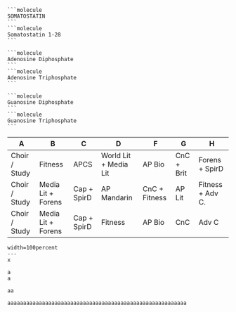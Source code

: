 ````col
```molecule
SOMATOSTATIN
```
```molecule
Somatostatin 1-28
```
````

````col
```molecule
Adenosine Diphosphate
```
```molecule
Adenosine Triphosphate
```
````
````col
```molecule
Guanosine Diphosphate
```
```molecule
Guanosine Triphosphate
```
````

| A             | B                  | C           | D                     | F             | G          | H                |
| ------------- | ------------------ | ----------- | --------------------- | ------------- | ---------- | ---------------- |
| Choir / Study | Fitness            | APCS        | World Lit + Media Lit | AP Bio        | CnC + Brit | Forens + SpirD   |
| Choir / Study | Media Lit + Forens | Cap + SpirD | AP Mandarin           | CnC + Fitness | AP Lit     | Fitness + Adv C. |
| Choir / Study | Media Lit + Forens | Cap + SpirD | Fitness               | AP Bio        | CnC        | Adv C            |

```desmos-graph
width=100percent
---
x
```

```col
a
a

aa

aaaaaaaaaaaaaaaaaaaaaaaaaaaaaaaaaaaaaaaaaaaaaaaaaaaaaaaaa
```
